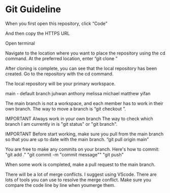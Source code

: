 # Git Guideline

  When you first open this repository, click “Code”

  And then copy the HTTPS URL

  Open terminal

  Navigate to the location where you want to place the repository using the cd command. At the preferred location, enter “git clone <URL>”

  After cloning is complete, you can see that the local repository has been created. Go to the repository with the cd command.

  The local repository will be your primary workspace.

  main - default branch juhwan
  anthony
  melissa
  michael
  matthew
  yifan

  The main branch is not a workspace, and each member has to work in their own branch. The way to move a branch is “git checkout <branch name>”.

  IMPORTANT Always work in your own branch
  The way to check which branch I am currently in is "git status" or "git branch".

  IMPORTANT Before start working, make sure you pull from the main branch so that you are up to date with the main branch.
  “git pull origin main”

  You are free to make any commits on your branch. Here's how to commit:
  "git add ."
  "git commit -m "commit message""
  "git push"

  When some work is completed, make a pull request to the main branch.
  
  There will be a lot of merge conflicts. I suggest using VScode. There are lots of tools you can use to resolve the merge conflict. Make sure you compare the code line by line when youmerge them.
